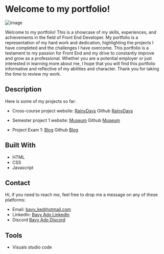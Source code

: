 # Welcome to my portfolio!

![image](https://avatars.githubusercontent.com/u/85221462?v=4)

Welcome to my portfolio! This is a showcase of my skills, experiences, and achievements in the field of Front End Developer. My portfolio is a representation of my hard work and dedication, highlighting the projects I have completed and the challenges I have overcome. This portfolio is a testament to my passion for Front End and my drive to constantly improve and grow as a professional. Whether you are a potential employer or just interested in learning more about me, I hope that you will find this portfolio informative and reflective of my abilities and character. Thank you for taking the time to review my work. 
## Description

Here is some of my projects so far:
- Cross-course project website: [RainyDays](https://elated-poitras-26e452.netlify.app/index.html) Github [RainyDays](https://github.com/Bavy89/HTML-CSS-CA-Assignment_Bavy-Rainydays.git)

- Semester project 1 website: [Museum](https://trusting-borg-d28da2.netlify.app/) Github [Museum](https://github.com/Bavy89/Semester-project-1_Bavy-Ado.git)

- Project Exam 1: [Blog](https://grand-horse-ca0eca.netlify.app/index.html) Github [Blog]([https://github.com/Bavy89/Semester-project-1_Bavy-Ado.git](https://github.com/Bavy89/projectexamblog.git))

## Built With

- HTML
- CSS
- Javascript

## Contact

Hi, if you need to reach me, feel free to drop me a message on any of these platforms:

- Email: bavy_ke@hotmail.com
- LinkedIn: [Bavy Ado LinkedIn](https://linkedin.com/in/bavy-ado-877912114)
- Discord [Bavy Ado Discord](https://discord.com/users/<820696686832779284>)


## Tools

- Visuals studio code
